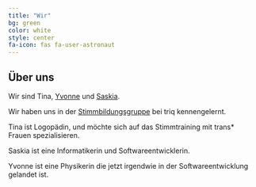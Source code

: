 ```yaml
---
title: "Wir"
bg: green
color: white
style: center
fa-icon: fas fa-user-astronaut
---
```


## Über uns

Wir sind Tina, [Yvonne](https://twitter.com/kayleethemech) und [Saskia](https://twitter.com/sagennrich).

Wir haben uns in der [Stimmbildungsgruppe](http://www.transinterqueer.org/gruppen/stimmtraining-fur-eine-femininere-stimme/) bei triq kennengelernt.

Tina ist Logopädin, und möchte sich auf das Stimmtraining mit trans\* Frauen spezialisieren.

Saskia ist eine Informatikerin und Softwareentwicklerin.

Yvonne ist eine Physikerin die jetzt irgendwie in der Softwareentwicklung gelandet ist.
